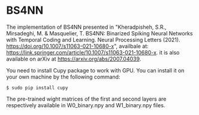 # BS4NN

The implementation of BS4NN presented in "Kheradpisheh, S.R., Mirsadeghi, M. & Masquelier, T. BS4NN: Binarized Spiking Neural Networks with Temporal Coding and Learning. Neural Processing Letters (2021). https://doi.org/10.1007/s11063-021-10680-x", availbale at: https://link.springer.com/article/10.1007/s11063-021-10680-x. it is also available on arXiv at https://arxiv.org/abs/2007.04039.
  
You need to install Cupy package to work with GPU. You can install it on your own machine by the following command:

`$ sudo pip install cupy`

The pre-trained wight matrices of the first and second layers are respectively available in W0_binary.npy and W1_binary.npy files. 
